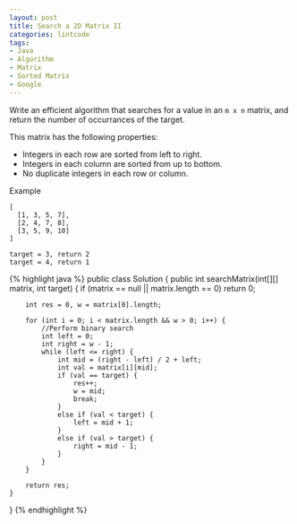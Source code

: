 ```yaml
---
layout: post
title: Search a 2D Matrix II
categories: lintcode
tags:
- Java
- Algorithm
- Matrix
- Sorted Matrix
- Google
---
```


Write an efficient algorithm that searches for a value in an `m x n` matrix, and return the number of occurrances of the target.

This matrix has the following properties:

- Integers in each row are sorted from left to right.
- Integers in each column are sorted from up to bottom.
- No duplicate integers in each row or column.

Example

```
[
  [1, 3, 5, 7],
  [2, 4, 7, 8],
  [3, 5, 9, 10]
]

target = 3, return 2
target = 4, return 1
```

{% highlight java %}
public class Solution {
    public int searchMatrix(int[][] matrix, int target) {
        if (matrix == null || matrix.length == 0)
            return 0;
            
        int res = 0, w = matrix[0].length;
        
        for (int i = 0; i < matrix.length && w > 0; i++) {
            //Perform binary search
            int left = 0;
            int right = w - 1;
            while (left <= right) {
                int mid = (right - left) / 2 + left;
                int val = matrix[i][mid];
                if (val == target) {
                    res++;
                    w = mid;
                    break;
                }
                else if (val < target) {
                    left = mid + 1;
                }
                else if (val > target) {
                    right = mid - 1;
                }
            }
        }
        
        return res;
    }
}
{% endhighlight %}